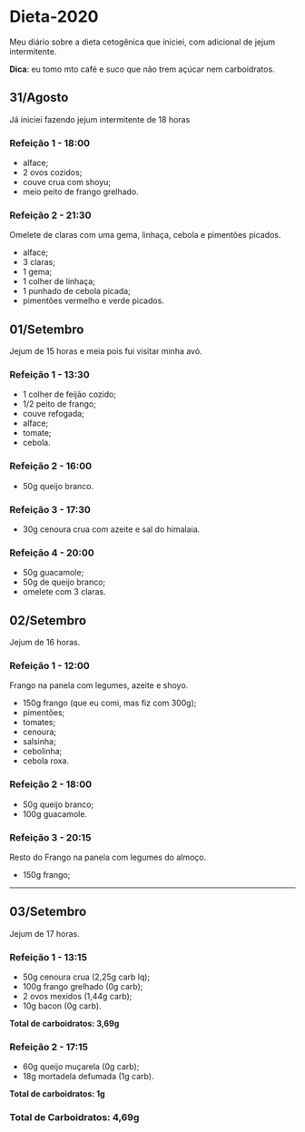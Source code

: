 # Dieta-2020
Meu diário sobre a dieta cetogênica que iniciei, com adicional de jejum intermitente.

**Dica**: eu tomo mto café e suco que não trem açúcar nem carboidratos.

## 31/Agosto

Já iniciei fazendo jejum intermitente de 18 horas

### Refeição 1 - 18:00

- alface;
- 2 ovos cozidos;
- couve crua com shoyu;
- meio peito de frango grelhado.


### Refeição 2 - 21:30

Omelete de claras com uma gema, linhaça, cebola e pimentões picados.

- alface;
- 3 claras;
- 1 gema;
- 1 colher de linhaça;
- 1 punhado de cebola picada;
- pimentões vermelho e verde picados.


## 01/Setembro

Jejum de 15 horas e meia pois fui visitar minha avó.

### Refeição 1 - 13:30

- 1 colher de feijão cozido;
- 1/2 peito de frango;
- couve refogada;
- alface;
- tomate;
- cebola.

### Refeição 2 - 16:00

- 50g queijo branco.

### Refeição 3 - 17:30

- 30g cenoura crua com azeite e sal do himalaia.

### Refeição 4 - 20:00

- 50g guacamole;
- 50g de queijo branco;
- omelete com 3 claras.


## 02/Setembro

Jejum de 16 horas.

### Refeição 1 - 12:00

Frango na panela com legumes, azeite e shoyo.

- 150g frango (que eu comi, mas fiz com 300g);
- pimentões;
- tomates;
- cenoura;
- salsinha;
- cebolinha;
- cebola roxa.

### Refeição 2 - 18:00

- 50g queijo branco;
- 100g guacamole.

### Refeição 3 - 20:15

Resto do Frango na panela com legumes do almoço.

- 150g frango;


---
## 03/Setembro

Jejum de 17 horas.

### Refeição 1 - 13:15

- 50g cenoura crua (2,25g carb lq);
- 100g frango grelhado (0g carb);
- 2 ovos mexidos (1,44g carb);
- 10g bacon (0g carb).

**Total de carboidratos: 3,69g**

### Refeição 2 - 17:15

- 60g queijo muçarela (0g carb);
- 18g mortadela defumada (1g carb).

**Total de carboidratos: 1g**

### Total de Carboidratos: 4,69g


